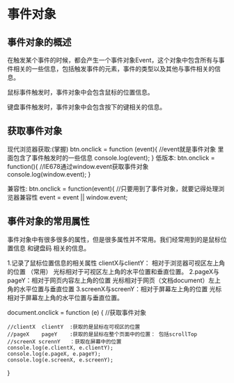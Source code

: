 # 事件对象

## 事件对象的概述

在触发某个事件的时候，都会产生一个事件对象Event，这个对象中包含所有与事件相关的一些信息，包括触发事件的元素，事件的类型以及其他与事件相关的信息。

鼠标事件触发时，事件对象中会包含鼠标的位置信息。

键盘事件触发时，事件对象中会包含按下的键相关的信息。

## 获取事件对象

现代浏览器获取:(掌握)
btn.onclick = function (event){
   //event就是事件对象  里面包含了事件触发时的一些信息
    console.log(event);
}
低版本:
btn.onclick = function(){
	//IE678通过window.event获取事件对象
	console.log(window.event);
}

兼容性:
btn.onclick = function(event){
  	//只要用到了事件对象，就要记得处理浏览器兼容性
	event = event || window.event;

## 事件对象的常用属性

事件对象中有很多很多的属性，但是很多属性并不常用。我们经常用到的是鼠标位置信息 和键盘码  相关的信息。

1.记录了鼠标位置信息的相关属性
clientX与clientY： 相对于浏览器可视区左上角的位置   （常用）
光标相对于可视区左上角的水平位置和垂直位置。
2.pageX与pageY：相对于网页内容左上角的位置
光标相对于网页（文档document）左上角的水平位置与垂直位置
3.screenX与screenY：相对于屏幕左上角的位置
光标相对于屏幕左上角的水平位置与垂直位置。

document.onclick = function (e) {
    //获取事件对象

    //clientX  clientY  :获取的是鼠标在可视区的位置
    //pageX    pageY    :获取的是鼠标在整个页面中的位置： 包括scrollTop
    //screenX scrennY   ：获取在屏幕中的位置
    console.log(e.clientX, e.clientY);
    console.log(e.pageX, e.pageY);
    console.log(e.screenX, e.screenY);
}


